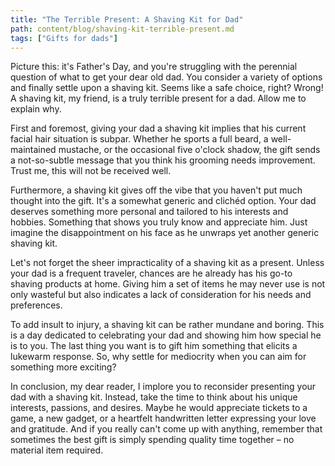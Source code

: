 ```yaml
---
title: "The Terrible Present: A Shaving Kit for Dad"
path: content/blog/shaving-kit-terrible-present.md
tags: ["Gifts for dads"]
---
```


Picture this: it's Father's Day, and you're struggling with the perennial question of what to get your dear old dad. You consider a variety of options and finally settle upon a shaving kit. Seems like a safe choice, right? Wrong! A shaving kit, my friend, is a truly terrible present for a dad. Allow me to explain why.

First and foremost, giving your dad a shaving kit implies that his current facial hair situation is subpar. Whether he sports a full beard, a well-maintained mustache, or the occasional five o'clock shadow, the gift sends a not-so-subtle message that you think his grooming needs improvement. Trust me, this will not be received well.

Furthermore, a shaving kit gives off the vibe that you haven't put much thought into the gift. It's a somewhat generic and clichéd option. Your dad deserves something more personal and tailored to his interests and hobbies. Something that shows you truly know and appreciate him. Just imagine the disappointment on his face as he unwraps yet another generic shaving kit.

Let's not forget the sheer impracticality of a shaving kit as a present. Unless your dad is a frequent traveler, chances are he already has his go-to shaving products at home. Giving him a set of items he may never use is not only wasteful but also indicates a lack of consideration for his needs and preferences.

To add insult to injury, a shaving kit can be rather mundane and boring. This is a day dedicated to celebrating your dad and showing him how special he is to you. The last thing you want is to gift him something that elicits a lukewarm response. So, why settle for mediocrity when you can aim for something more exciting?

In conclusion, my dear reader, I implore you to reconsider presenting your dad with a shaving kit. Instead, take the time to think about his unique interests, passions, and desires. Maybe he would appreciate tickets to a game, a new gadget, or a heartfelt handwritten letter expressing your love and gratitude. And if you really can't come up with anything, remember that sometimes the best gift is simply spending quality time together – no material item required.